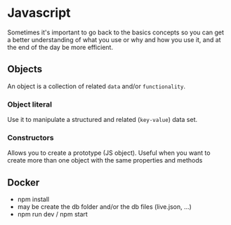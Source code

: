 # Javascript

Sometimes it's important to go back to the basics concepts so you can get a better understanding of what you use or why and how you use it, and at the end of the day be more efficient.

## Objects
An object is a collection of related `data` and/or `functionality`.

### Object literal
Use it to manipulate a structured and related (`key-value`) data set.

### Constructors
Allows you to create a prototype (JS object). Useful when you want to create more than one object with the same properties and methods 


## Docker
 - npm install
 - may be create the db folder and/or the db files (live.json, ...)
 - npm run dev / npm start
